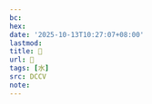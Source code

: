 ```yaml
---
bc:
hex:
date: '2025-10-13T10:27:07+08:00'
lastmod:
title: 􀞥
url: 􀞥
tags: [水]
src: DCCV
note:
---
```

